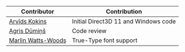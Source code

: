 | Contributor                 | Contribution |
|-----------------------------|------|
| [Arvīds Kokins](https://github.com/snake5)               | Initial Direct3D 11 and Windows code |
| [Agris Dūmiņš](https://github.com/agriic)                | Code review |
| [Marlin Watts-Woods](https://github.com/Hotspotmar)      | True-Type font support |